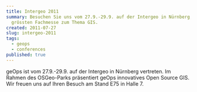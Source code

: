 ```yaml
---
title: Intergeo 2011
summary: Besuchen Sie uns vom 27.9.-29.9. auf der Intergeo in Nürnberg, der
  grössten Fachmesse zum Thema GIS.
created: 2011-07-27
slug: intergeo-2011
tags:
  - geops
  - conferences
published: true
---
```


geOps ist vom 27.9.-29.9. auf der Intergeo in Nürnberg vertreten. Im Rahmen des OSGeo-Parks präsentiert geOps innovatives Open Source GIS. Wir freuen uns auf Ihren Besuch am Stand E75 in Halle 7.
